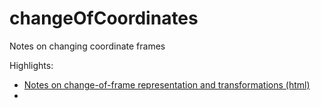 # changeOfCoordinates
Notes on changing coordinate frames

Highlights:

- [Notes on change-of-frame representation and transformations (html)](https://htmlpreview.github.io/?https://github.com/eraldoribeiro/changeOfCoordinates/blob/main/ChangingCoords.html)
- 
